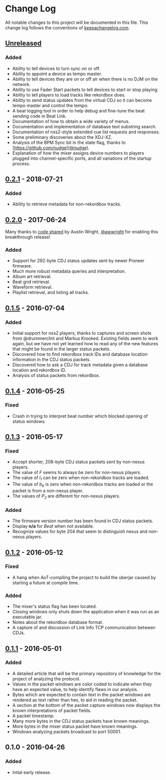 # Change Log

All notable changes to this project will be documented in this file.
This change log follows the conventions of
[keepachangelog.com](http://keepachangelog.com/).

## [Unreleased][unreleased]

### Added

- Ability to tell devices to turn sync on or off.
- Ability to appoint a device as tempo master.
- Ability to tell devices they are on or off air when there is no DJM
  on the network.
- Ability to use Fader Start packets to tell devices to start or stop
  playing.
- Ability to tell players to load tracks like rekordbox does.
- Ability to send status updates from the virtual CDJ so it can become
  tempo master and control the tempo.
- A beat logging tool in order to help debug and fine-tune the beat
  sending code in Beat Link.
- Documentation of how to obtain a wide variety of menus.
- Documentation and implementation of database text substring search.
- Documentation of nxs2-style extended cue list requests and
  responses.
- Some preliminary discoveries about the XDJ-XZ.
- Analysis of the BPM Sync bit in the state flag, thanks to
  [https://github.com/nudge](@nudge).
- Explanation of how the mixer assigns device numbers to players
  plugged into channel-specific ports, and all variations of the
  startup process.

## [0.2.1] - 2018-07-21

### Added

- Ability to retrieve metadata for non-rekordbox tracks.

## [0.2.0] - 2017-06-24

Many thanks to [code shared](https://bitbucket.org/awwright/libpdjl/src)
by Austin Wright, [@awwright](https://github.com/awwright) for enabling
this breakthrough release!

### Added

- Support for 292-byte CDJ status updates sent by newer Pioneer
  firmware.
- Much more robust metadata queries and interpretation.
- Album art retrieval.
- Beat grid retrieval.
- Waveform retrieval.
- Playlist retrieval, and listing all tracks.

## [0.1.5] - 2016-07-04

### Added

- Initial support for nxs2 players, thanks to captures and screen
  shots from @drummerclint and Markus Krooked. Existing fields seem to
  work again, but we have not yet learned how to read any of the new
  features that might be found in the larger status packets.
- Discovered how to find rekordbox track IDs and database location
  information in the CDJ status packets.
- Discovered how to ask a CDJ for track metadata given a database
  location and rekordbox ID.
- Analysis of status packets from rekordbox.

## [0.1.4] - 2016-05-25

### Fixed

- Crash in trying to interpret beat number which blocked opening of
  status windows.

## [0.1.3] - 2016-05-17

### Fixed

- Accept shorter, 208-byte CDJ status packets sent by non-nexus
  players.
- The value of *F* seems to always be zero for non-nexus players.
- The value of *l<sub>1</sub>* can be zero when non-rekordbox tracks
  are loaded.
- The value of *b<sub>b</sub>* is zero when non-rekordbox tracks are
  loaded or the packet is from a non-nexus player.
- The values of *P<sub>2</sub>* are different for non-nexus players.

### Added

- The firmware version number has been found in CDJ status packets.
- Display **n/a** for *Beat* when not available.
- Recognize values for byte 204 that seem to distinguish nexus and
  non-nexus players.

## [0.1.2] - 2016-05-12

### Fixed

- A hang when AoT-compiling the project to build the uberjar caused by
  starting a future at compile time.

### Added

- The mixer's status flag has been located.
- Closing windows only shuts down the application when it was run as
  an executable jar.
- Notes about the rekordbox database format.
- A capture of and discussion of Link Info TCP communication between
  CDJs.

## [0.1.1] - 2016-05-01

### Added

- A detailed article that will be the primary repository of knowledge
  for the project of analyzing the protocol.
- Values in the packet windows are color coded to indicate when they
  have an expected value, to help identify flaws in our analysis.
- Bytes which are expected to contain text in the packet windows are
  rendered as text rather than hex, to aid in reading the packet.
- A section at the bottom of the packet capture windows now displays
  the known interpretations of packet fields.
- A packet timestamp.
- Many more bytes in the CDJ status packets have known meanings.
- More bytes in the mixer status packet have known meanings.
- Windows analyzing packets broadcast to port 50001.

## 0.1.0 - 2016-04-26

### Added

- Intial early release.


[unreleased]: https://github.com/Deep-Symmetry/dysentery/compare/v0.2.1...HEAD
[0.2.1]: https://github.com/Deep-Symmetry/dysentery/compare/v0.2.0...v0.2.1
[0.2.0]: https://github.com/Deep-Symmetry/dysentery/compare/v0.1.5...v0.2.0
[0.1.5]: https://github.com/Deep-Symmetry/dysentery/compare/v0.1.4...v0.1.5
[0.1.4]: https://github.com/Deep-Symmetry/dysentery/compare/v0.1.3...v0.1.4
[0.1.3]: https://github.com/Deep-Symmetry/dysentery/compare/v0.1.2...v0.1.3
[0.1.2]: https://github.com/Deep-Symmetry/dysentery/compare/v0.1.1...v0.1.2
[0.1.1]: https://github.com/Deep-Symmetry/dysentery/compare/v0.1.0...v0.1.1

